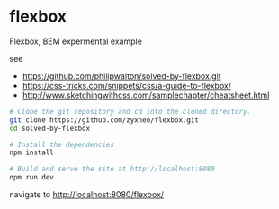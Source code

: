 # flexbox

Flexbox, BEM expermental example

see
* https://github.com/philipwalton/solved-by-flexbox.git
* https://css-tricks.com/snippets/css/a-guide-to-flexbox/
* http://www.sketchingwithcss.com/samplechapter/cheatsheet.html

```sh
# Clone the git repository and cd into the cloned directory.
git clone https://github.com/zyxneo/flexbox.git
cd solved-by-flexbox

# Install the dependencies
npm install

# Build and serve the site at http://localhost:8080
npm run dev

```
navigate to [http://localhost:8080/flexbox/](http://localhost:8080/flexbox/)
